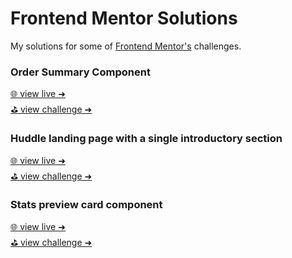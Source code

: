 # Frontend Mentor Solutions
My solutions for some of [Frontend Mentor's](www.frontendmentor.io/) challenges.<br>

### Order Summary Component
[🌐 view live ➜](https://youthful-ramanujan-f72f80.netlify.app) <br>
[⛳ view challenge ➜](https://www.frontendmentor.io/challenges/order-summary-component-QlPmajDUj)
<br>

### Huddle landing page with a single introductory section
[🌐 view live ➜](#) <br>
[⛳ view challenge ➜](https://www.frontendmentor.io/challenges/huddle-landing-page-with-a-single-introductory-section-B_2Wvxgi0)
<br>

### Stats preview card component
[🌐 view live ➜](#) <br>
[⛳ view challenge ➜](https://www.frontendmentor.io/challenges/stats-preview-card-component-8JqbgoU62)

